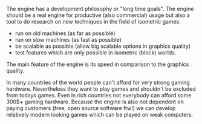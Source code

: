 The engine has a development philosophy or "long time goals".
The engine should be a real engine for productive (also commercial) usage but also a tool to do research on new techniques in the field of isometric games.

* run on old machines (as far as possible)
* run on slow machines (as fast as possible)
* be scalable as possible (allow big scalable options in graphics quality)
* test features which are only possible in isometric (block) worlds.

The main feature of the engine is its speed in comparison to the graphics quality.

In many countries of the world people can't afford for very strong gaming hardware. Nevertheless they want to play games and shouldn't be excluded from todays games. Even in rich countries not everybody can afford some 300$+ gaming hardware.
Because the engine is also not dependent on paying customers (free, open source software ftw!) we can develop relatively modern looking games which can be played on weak computers.
